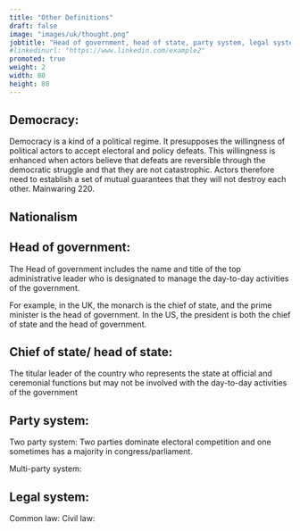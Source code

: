 ```yaml
---
title: "Other Definitions"
draft: false
image: "images/uk/thought.png"
jobtitle: "Head of government, head of state, party system, legal system and other terms that are needed to understand the comparison of different countries and their political systems"
#linkedinurl: "https://www.linkedin.com/example2"
promoted: true
weight: 2
width: 80
height: 80
---
```


## Democracy: 
Democracy is a kind of a political regime. It presupposes the willingness of political actors to accept electoral and policy defeats. This willingness is enhanced when actors believe that defeats are reversible through the democratic struggle and that they are not catastrophic. Actors therefore need to establish a set of mutual guarantees that they will not destroy each other. Mainwaring 220.

## Nationalism 

## Head of government:  
The Head of government includes the name and title of the top administrative leader who is designated to manage the day-to-day activities of the government. 

For example, in the UK, the monarch is the chief of state, and the prime minister is the head of government. In the US, the president is both the chief of state and the head of government.

## Chief of state/ head of state: 
The titular leader of the country who represents the state at official and ceremonial functions but may not be involved with the day-to-day activities of the government

## Party system:
Two party system: Two parties dominate electoral competition and one sometimes has a majority in congress/parliament. 

Multi-party system:

## Legal system: 
Common law:
Civil law:
